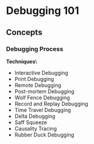 # Debugging 101
## Concepts
### Debugging Process
**Techniques**\
- Interactive Debugging
- Print Debugging
- Remote Debugging
- Post-mortem Debugging
- Wolf Fence Debugging
- Record and Replay Debugging
- Time Travel Debugging
- Delta Debugging
- Saff Squeeze
- Causality Tracing
- Rubber Duck Debugging
